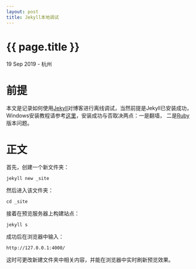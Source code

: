 ```yaml
---
layout: post
title: Jekyll本地调试
---
```


{{ page.title }}
================

<p class="meta">19 Sep 2019 - 杭州</p>

# 前提

本文是记录如何使用[Jekyll](https://jekyllcn.com/)对博客进行离线调试，当然前提是Jekyll已安装成功，
Windows安装教程请参考[这里](http://jekyll-windows.juthilo.com/)，安装成功与否取决两点：一是翻墙，
二是[Ruby](https://rubyinstaller.org/downloads/)版本问题。


# 正文

首先，创建一个新文件夹：

```
jekyll new _site
```

然后进入该文件夹：

```
cd _site
```

接着在预览服务器上构建站点：

```
jekyll s
```

成功后在浏览器中输入：

```
http://127.0.0.1:4000/
```

这时可更改新建文件夹中相关内容，并能在浏览器中实时刷新预览效果。

